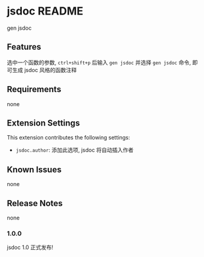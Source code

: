 # jsdoc README

gen jsdoc

## Features

选中一个函数的参数, `ctrl+shift+p` 后输入 `gen jsdoc` 并选择 `gen jsdoc` 命令, 即可生成 jsdoc 风格的函数注释

## Requirements

none

## Extension Settings

This extension contributes the following settings:

- `jsdoc.author`: 添加此选项, jsdoc 将自动插入作者

## Known Issues

none

## Release Notes

none

### 1.0.0

jsdoc 1.0 正式发布!

